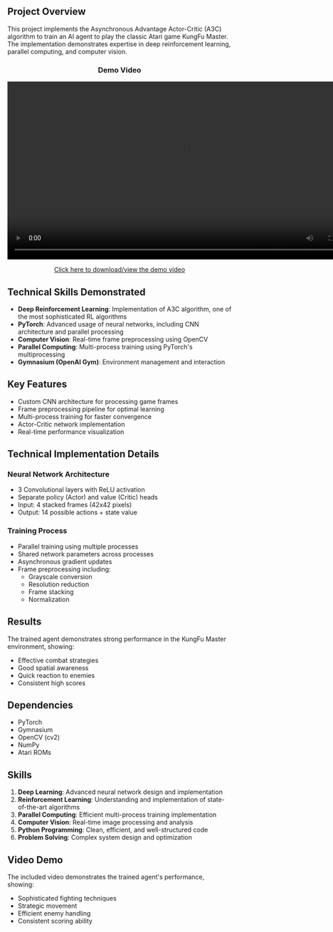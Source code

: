 
## Project Overview
This project implements the Asynchronous Advantage Actor-Critic (A3C) algorithm to train an AI agent to play the classic Atari game KungFu Master. The implementation demonstrates expertise in deep reinforcement learning, parallel computing, and computer vision.

<div align="center">
  <h3>Demo Video</h3>
  <!-- Video player for GitHub web -->
  <video width="800" height="auto" controls>
    <source src="video.mp4" type="video/mp4">
    Your browser does not support the video tag.
  </video>
  
  <!-- Fallback link -->
  <p>
    <a href="video.mp4">Click here to download/view the demo video</a>
  </p>
</div>

## Technical Skills Demonstrated
- **Deep Reinforcement Learning**: Implementation of A3C algorithm, one of the most sophisticated RL algorithms
- **PyTorch**: Advanced usage of neural networks, including CNN architecture and parallel processing
- **Computer Vision**: Real-time frame preprocessing using OpenCV
- **Parallel Computing**: Multi-process training using PyTorch's multiprocessing
- **Gymnasium (OpenAI Gym)**: Environment management and interaction

## Key Features
- Custom CNN architecture for processing game frames
- Frame preprocessing pipeline for optimal learning
- Multi-process training for faster convergence
- Actor-Critic network implementation
- Real-time performance visualization

## Technical Implementation Details
### Neural Network Architecture
- 3 Convolutional layers with ReLU activation
- Separate policy (Actor) and value (Critic) heads
- Input: 4 stacked frames (42x42 pixels)
- Output: 14 possible actions + state value

### Training Process
- Parallel training using multiple processes
- Shared network parameters across processes
- Asynchronous gradient updates
- Frame preprocessing including:
  - Grayscale conversion
  - Resolution reduction
  - Frame stacking
  - Normalization

## Results
The trained agent demonstrates strong performance in the KungFu Master environment, showing:
- Effective combat strategies
- Good spatial awareness
- Quick reaction to enemies
- Consistent high scores

## Dependencies
- PyTorch
- Gymnasium
- OpenCV (cv2)
- NumPy
- Atari ROMs

## Skills
1. **Deep Learning**: Advanced neural network design and implementation
2. **Reinforcement Learning**: Understanding and implementation of state-of-the-art algorithms
3. **Parallel Computing**: Efficient multi-process training implementation
4. **Computer Vision**: Real-time image processing and analysis
5. **Python Programming**: Clean, efficient, and well-structured code
6. **Problem Solving**: Complex system design and optimization

## Video Demo
The included video demonstrates the trained agent's performance, showing:
- Sophisticated fighting techniques
- Strategic movement
- Efficient enemy handling
- Consistent scoring ability
